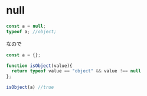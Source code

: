 # null
```js
const a = null;
typeof a; //object;
```
なので
```js
const a = {};

function isObject(value){
  return typeof value == "object" && value !== null
};

isObject(a) //true
```
